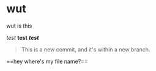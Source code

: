 # wut
wut is this

*test* **test** ***test***

> This is a new commit, and it's within a new branch.

==hey where's my file name?==
